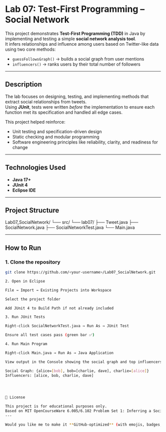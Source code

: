 # Lab 07: Test-First Programming – Social Network

This project demonstrates **Test-First Programming (TDD)** in Java by implementing and testing a simple **social network analysis tool**.  
It infers relationships and influence among users based on Twitter-like data using two core methods:
- `guessFollowsGraph()` → builds a social graph from user mentions  
- `influencers()` → ranks users by their total number of followers  

---

##  Description
The lab focuses on designing, testing, and implementing methods that extract social relationships from tweets.  
Using **JUnit**, tests were written *before* the implementation to ensure each function met its specification and handled all edge cases.

This project helped reinforce:
- Unit testing and specification-driven design  
- Static checking and modular programming  
- Software engineering principles like reliability, clarity, and readiness for change  

---

##  Technologies Used
- **Java 17+**
- **JUnit 4**
- **Eclipse IDE**

---

##  Project Structure
Lab07_SocialNetwork/
└── src/
└── lab07/
├── Tweet.java
├── SocialNetwork.java
├── SocialNetworkTest.java
└── Main.java



---

##  How to Run

### 1. Clone the repository
```bash
git clone https://github.com/<your-username>/Lab07_SocialNetwork.git

2. Open in Eclipse

File → Import → Existing Projects into Workspace

Select the project folder

Add JUnit 4 to Build Path if not already included

3. Run JUnit Tests

Right-click SocialNetworkTest.java → Run As → JUnit Test

Ensure all test cases pass (green bar ✅)

4. Run Main Program

Right-click Main.java → Run As → Java Application

View output in the Console showing the social graph and top influencers.

Social Graph: {alice=[bob], bob=[charlie, dave], charlie=[alice]}
Influencers: [alice, bob, charlie, dave]




📜 License

This project is for educational purposes only.
Based on MIT OpenCourseWare 6.005/6.102 Problem Set 1: Inferring a Social Network.
---

Would you like me to make it **GitHub-optimized** (with emojis, badges, and a short “Quick Demo” GIF section if you upload screenshots)?


